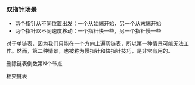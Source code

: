 ### 双指针场景

-   两个指针从不同位置出发：一个从始端开始，另一个从末端开始
-   两个指针以不同速度移动：一个指针快一些，另一个指针慢一些

对于单链表，因为我们只能在一个方向上遍历链表，所以第一种情景可能无法工作。然而，第二种情景，也被称为慢指针和快指针技巧，是非常有用的。

删除链表倒数第N个节点

相交链表